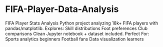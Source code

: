 # FIFA-Player-Data-Analysis
FIFA Player Stats Analysis Python project analyzing 18k+ FIFA players with pandas/matplotlib. Explores:  Skill distributions  Foot preferences  Club comparisons  Clean Jupyter notebook + dataset included.  Perfect For:  Sports analytics beginners  Football fans  Data visualization learners
